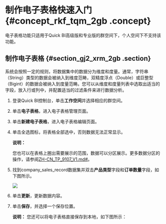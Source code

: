 # 制作电子表格快速入门 {#concept_rkf_tqm_2gb .concept}

电子表格功能只适用于Quick BI高级版和专业版的群空间下，个人空间下不支持该功能。

## 制作电子表格 {#section_gj2_xrm_2gb .section}

系统会按照一定的规则，将数据集中的数据分为维度和度量。通常，字符串（String）类型的数据会被纳入到维度范畴，双精度浮点（Double）或巨整型（Bigint）的数据会被纳入到度量范畴。您可以从维度和度量列表中选取出适当的字段，放入行或列中，并配置适当的过滤条件来进行数据分析。

1.  登录Quick BI控制台，单击**工作空间**并选择相应的群空间。
2.  单击**电子表格**，进入电子表格管理页面。
3.  单击**新建电子表格**，进入电子表格编辑页面。
4.  单击全选图标，将表格全部选中，否则数据无法正常显示。

    **说明：** 

    您也可以在表格上圈出需要展示的范围，数据可以分区展示。更多数据分区的操作，请参阅[ZH-CN\_TP\_9107\_V1.md\#](intl.zh-CN/用户指南/电子表格制作/电子表格基本操作/显示区块.md#)。

5.  找到company\_sales\_record数据集并双击**产品类型**字段和**订单数量**字段，如下图所示。

    ![](http://static-aliyun-doc.oss-cn-hangzhou.aliyuncs.com/assets/img/9078/15572147196296_zh-CN.png)

6.  单击**更新**，更新数据内容。
7.  单击**保存**，并选择一个保存位置。

    **说明：** 您还可以将电子表格直接保存到本地，如下图所示：


